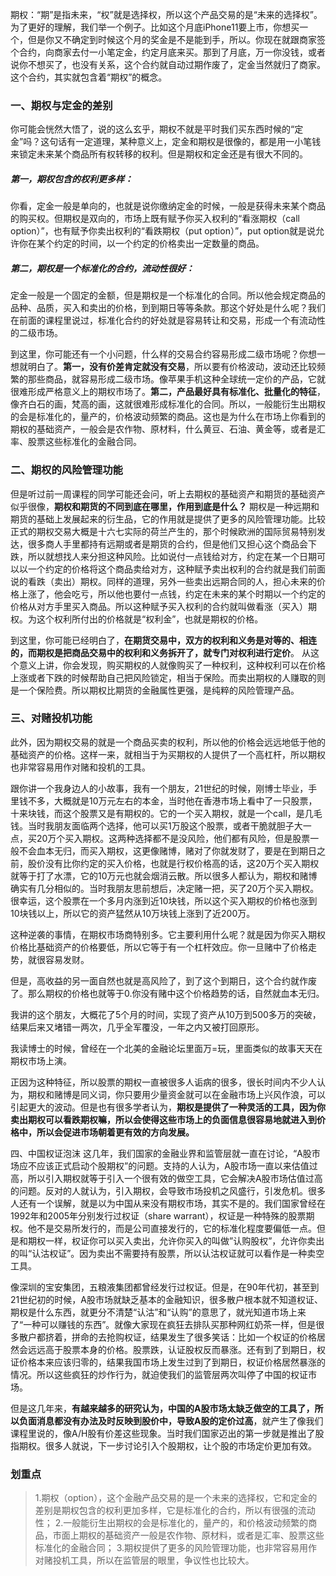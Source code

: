 期权：“期”是指未来，“权”就是选择权，所以这个产品交易的是“未来的选择权”。
为了更好的理解，我们举一个例子。比如这个月底iPhone11要上市，你想买一个，但是你又不确定到时候这个月的奖金是不是能到手，所以。你现在就跟商家签个合约，向商家去付一小笔定金，约定月底来买。那到了月底，万一你没钱，或者说你不想买了，也没有关系，这个合约就自动过期作废了，定金当然就归了商家。这个合约，其实就包含着“期权”的概念。

### 一、期权与定金的差别
你可能会恍然大悟了，说的这么玄乎，期权不就是平时我们买东西时候的“定金”吗？这句话有一定道理，某种意义上，定金和期权是很像的，都是用一小笔钱来锁定未来某个商品所有权转移的权利。但是期权和定金还是有很大不同的。

##### 第一，期权包含的权利更多样：
你看，定金一般是单向的，也就是说你缴纳定金的时候，一般是获得未来某个商品的购买权。但期权是双向的，市场上既有赋予你买入权利的“看涨期权（call option）”，也有赋予你卖出权利的“看跌期权（put option）”，put option就是说允许你在某个约定的时间，以一个约定的价格卖出一定数量的商品。

##### 第二，期权是一个标准化的合约，流动性很好：
定金一般是一个固定的金额，但是期权是一个标准化的合同。所以他会规定商品的品种、品质，买入和卖出的价格，到到期日等等条款。那这个好处是什么呢？我们在前面的课程里说过，标准化合约的好处就是容易转让和交易，形成一个有流动性的二级市场。

到这里，你可能还有一个小问题，什么样的交易合约容易形成二级市场呢？你想一想就明白了。**第一，没有价差肯定就没有交易**，所以要有价格波动，波动还比较频繁的那些商品，就容易形成二级市场。像苹果手机这种全球统一定价的产品，它就很难形成严格意义上的期权市场了。**第二，产品最好具有标准化、批量化的特征**，像齐白石的画，梵高的画，这就很难形成标准化的合同。所以，一般能衍生出期权的会是标准化的，量产的，价格波动频繁的商品。这也是为什么在市场上你看到的期权的基础资产，一般会是农作物、原材料，什么黄豆、石油、黄金等，或者是汇率、股票这些标准化的金融合同。
### 二、期权的风险管理功能
但是听过前一周课程的同学可能还会问，听上去期权的基础资产和期货的基础资产似乎很像，**期权和期货的不同到底在哪里，作用到底是什么？**
期权是一种远期和期货的基础上发展起来的衍生品，它的作用就是提供了更多的风险管理功能。比较正式的期权交易大概是十六七实际的荷兰产生的，那个时候欧洲的国际贸易特别发达，很多商人手里都持有远期或者是期货的合约，但是他们又担心这个商品会下跌，所以就想找人来分担这种风险。比如说付一点钱给对方，约定在某一个日期可以以一个约定的价格将这个商品卖给对方，这种赋予卖出权利的合约就是我们前面说的看跌（卖出）期权。同样的道理，另外一些卖出远期合同的人，担心未来的价格上涨了，他会吃亏，所以他也要付一点钱，约定在未来的某个时期以一个约定的价格从对方手里买入商品。所以这种赋予买入权利的合约就叫做看涨（买入）期权。为这个权利所付出的价格就是“权利金”，也就是期权的价格。

到这里，你可能已经明白了，**在期货交易中，双方的权利和义务是对等的、相连的，而期权是把商品交易中的权利和义务拆开了，就专门对权利进行定价**。
从这个意义上讲，你会发现，购买期权的人就像购买了一种权利，这种权利可以在价格上涨或者下跌的时候帮助自己把风险锁定，相当于保险。而卖出期权的人赚取的则是一个保险费。所以期权比期货的金融属性更强，是纯粹的风险管理产品。

### 三、对赌投机功能
此外，因为期权交易的就是一个商品买卖的权利，所以他的价格会远远地低于他的基础资产的价格。这样一来，就相当于为买期权的人提供了一个高杠杆，所以期权也非常容易用作对赌和投机的工具。

跟你讲一个我身边人的小故事，我有一个朋友，21世纪的时候，刚博士毕业，手里钱不多，大概就是10万元左右的本金，当时他在香港市场上看中了一只股票，十来块钱，而这个股票又是有期权的。它的一个买入期权，就是一个call，是几毛钱。当时我朋友面临两个选择，他可以买1万股这个股票，或者干脆就胆子大一点，买20万个买入期权。这两种选择都不是没风险，他们都有风险，但是股票一般不会血本无归，而买入期权，这更像赌博，赌对了你就发财了，要是在到期日之前，股价没有比你约定的买入价格，也就是行权价格高的话，这20万个买入期权就等于打了水漂，它的10万元也就会烟消云散。所以很多人都认为，期权和赌博确实有几分相似的。当时我朋友思前想后，决定赌一把，买了20万个买入期权。很幸运，这个股票在一个多月内涨到近10块钱，所以这个买入期权的价格也涨到10块钱以上，所以它的资产猛然从10万块钱上涨到了近200万。

这种逆袭的事情，在期权市场商特别多。它主要利用什么呢？就是因为你买入期权价格比基础资产的价格要低，所以它等于有一个杠杆效应。你一旦赌中了价格走势，就很容易发财。

但是，高收益的另一面自然也就是高风险了，到了这个到期日，这个合约就作废了。那么期权的价格也就等于0.你没有赌中这个价格趋势的话，自然就血本无归。

我讲的这个朋友，大概花了5个月的时间，实现了资产从10万到500多万的突破，结果后来又堵错一两次，几乎全军覆没，一年之内又被打回原形。

我读博士的时候，曾经在一个北美的金融论坛里面万=玩，里面类似的故事天天在期权市场上演。

正因为这种特征，所以股票的期权一直被很多人诟病的很多，很长时间内不少人认为，期权和赌博是同义词，你只要用少量资金就可以在金融市场上兴风作浪，可以引起更大的波动。但是也有很多学者认为，**期权是提供了一种灵活的工具，因为你卖出期权可以看跌期权嘛，所以会使得这些市场上的负面信息很容易地就进入到价格中，所以会促进市场朝着更有效的方向发展。**


四、中国权证泡沫
这几年，我们国家的金融业界和监管层就一直在讨论，“A股市场应不应该正式启动个股期权”的问题。支持的人认为，A股市场一直以来估值过高，所以引入期权就等于引入一个很有效的做空工具，它会解决A股市场估值过高的问题。反对的人就认为，引入期权，会导致市场投机之风盛行，引发危机。很多人还有一个误解，就是以为中国从来没有期权市场，其实不是的。我们国家曾经在1992年和2005年分别发行过权证（share warrant），权证是一种特殊的股票期权。他不是交易所发行的，而是公司直接发行的，它的标准化程度要偏低一点。但是和期权一样，权证你可以买入卖出，允许你买入的叫做”认购股权”，允许你卖出的叫“认沽权证”。因为卖出不需要持有股票，所以认沽权证就可以看作是一种卖空工具。

像深圳的宝安集团，五粮液集团都曾经发行过权证。但是，在90年代初，甚至到21世纪初的时候，A股市场就缺乏基本的金融知识，很多散户根本就不知道权证、期权是什么东西，就更分不清楚“认沽”和“认购”的意思了，就光知道市场上来了“一种可以赚钱的东西”。就像大家现在疯狂去排队买那种网红奶茶一样，但是很多散户都挤着，拼命的去抢购权证，结果发生了很多笑话：比如一个权证的价格居然会远远高于股票本身的价格。股票跌，认证股权反而暴涨。还有到了到期日，权证价格本来应该归零的，结果我国市场上发生过到了到期日，权证价格居然暴涨的情况。所以这些疯狂的炒作行为，就迫使我们的监管层两次叫停了中国的权证市场。

但是这几年来，**有越来越多的研究认为，中国的A股市场太缺乏做空的工具了，所以负面消息都没有办法及时反映到股价中，导致A股的定价过高**，就产生了像我们课程里说的，像A/H股有价差这些现象。当时我们国家迈出的第一步就是推出了股指期权。很多人就说，下一步讨论引入个股期权，让个股的市场定价更加有效。

### 划重点
> 1.期权（option），这个金融产品交易的是一个未来的选择权，它和定金的差别是期权包含的权利更加多样，它是标准化的合约，所以有很强的流动性；
2.一般能衍生出期权的会是标准化的，量产的，和价格波动频繁的商品，市面上期权的基础资产一般是农作物、原材料，或者是汇率、股票这些标准化的金融合同；
3.期权提供了更多的风险管理功能，也非常容易用作对赌投机工具，所以在监管层的眼里，争议性也比较大。
